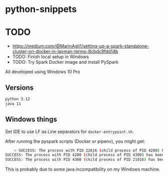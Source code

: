 # python-snippets
 
# TODO
- https://medium.com/@MarinAgli1/setting-up-a-spark-standalone-cluster-on-docker-in-layman-terms-8cbdc9fdd14b
- TODO: Finish local setup in Windows
- TODO: Try Spark Docker image and install PySpark

All developed using Windows 10 Pro

## Versions
```bash
python 3.12
java 11
```

## Windows things

Set IDE to use LF as Line separators for `docker-entrypoint.sh`.

After running the pyspark scripts (Docker or pipenv), you might get:
```bash
    > SUCCESS: The process with PID 22616 (child process of PID 4280) has been terminated.
SUCCESS: The process with PID 4280 (child process of PID 4380) has been terminated.
SUCCESS: The process with PID 4380 (child process of PID 21016) has been terminated.
```
This is probably due to some java incompatibility on my Windows machine.
